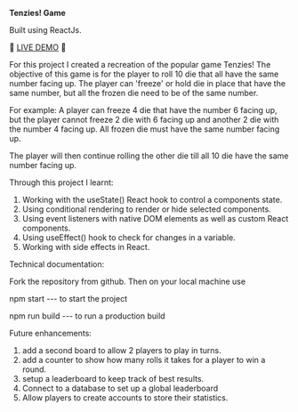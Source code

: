 <strong>Tenzies! Game</strong>

Built using ReactJs.

&#127922; <a href='https://dustydogcodex.github.io/Tenzies/'>LIVE DEMO</a> &#127922;

For this project I created a recreation of the popular game Tenzies! The objective of this game is for the player to roll 10 die that all have the same number facing up. The player can 'freeze' or hold die in place that have the same number, but all the frozen die need to be of the same number.

For example: A player can freeze 4 die that have the number 6 facing up, but the player cannot freeze 2 die with 6 facing up and another 2 die with the number 4 facing up. All frozen die must have the same number facing up.

The player will then continue rolling the other die till all 10 die have the same number facing up.

Through this project I learnt:

1) Working with the useState() React hook to control a components state.
2) Using conditional rendering to render or hide selected components. 
3) Using event listeners with native DOM elements as well as custom React components.
4) Using useEffect() hook to check for changes in a variable.
5) Working with side effects in React.

Technical documentation:

Fork the repository from github. 
Then on your local machine use

npm start     --- to start the project

npm run build --- to run a production build

Future enhancements:

1) add a second board to allow 2 players to  play in turns.
2) add a counter to show how many rolls it takes for a player to win a round.
3) setup a leaderboard to keep track of best results.
4) Connect to a database to set up a global leaderboard
5) Allow players to create accounts to store their statistics.